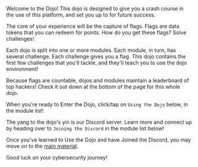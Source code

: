 Welcome to the Dojo!
This dojo is designed to give you a crash course in the use of this platform, and set you up to for future success.

The core of your experience will be the capture of flags.
Flags are data tokens that you can redeem for points.
How do you get these flags?
Solve challenges!

Each dojo is split into one or more modules.
Each module, in turn, has several challenge.
Each challenge gives you a flag.
This dojo contains the first few challenges that you'll tackle, and they'll teach you to use the dojo environment!

Because flags are countable, dojos and modules maintain a leaderboard of top hackers!
Check it out down at the bottom of the page for this whole dojo.

When you're ready to Enter the Dojo, click/tap on `Using the Dojo` below, in the module list!

The yang to the dojo's yin is our Discord server.
Learn more and connect up by heading over to `Joining the Discord` in the module list below!

Once you've learned to Use the Dojo and have Joined the Discord, you may move on to the [main material](/dojos).

Good luck on your cybersecurity journey!
